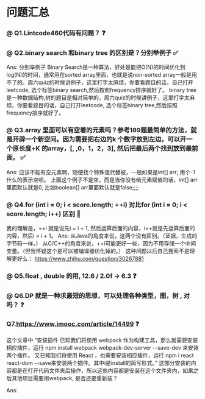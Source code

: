 # 问题汇总

### @ Q1.Lintcode460代码有问题？ ❓


### @ Q2.binary search 和binary tree 的区别是？分别举例子 ✅

Ans: 分别举例子 Binary Search是一种算法，好处是能把O(N)的时间优化到log(N)的时间，通常用在sorted array里面，也就是说non-sorted array一般是用不了的。周六quiz的时候讲例子，这里打字太麻烦，你要看题目的话，自己打开leetcode, 选个标签binary search,然后按照frequency排序就好了。 binary tree是一种数据结构,树的题目是相对简单的，周六quiz的时候讲例子，这里打字太麻烦，你要看题目的话，自己打开leetcode, 选个标签binary tree,然后按照frequency排序就好了。



### @ Q3.array 里面可以有空着的元素吗？参考189题最简单的方法，就是开辟一个新空间。因为需要把右边的k 个数字放到左边，可以开一个原长度+K 的array，[, ,0，1，2，3], 然后把最后两个找到放到最前面。 ✅

Ans: 应该不能有空元素啊，随便找个特殊值代替被，一般如果是int[] arr; 用个-1什么的表示空呗。 上面这个例子不是空，而是当你没有给元素赋值的话，int[] arr里面默认就是0, 比如boolean[] arr里面默认就是false;;;;

### @ Q4.for (int i = 0; i < score.length; ++i)  对比for (int i = 0; i < score.length; i++) 区别 💛
我的理解是，++i 就是说先i = i + 1, 然后运算后面的内容，i++就是先运算后面的内容，然后i = i + 1。
Ans: 从Java的角度来说，这两个没有区别。（证据，生成的字节码一样。）
从C/C++的角度来说，++i可能更好一些，因为不用存储一个中间变量。（但我怀疑这个是可以被编译器优化掉的。） 
这种问题以后自己搜索不是理解更好么： https://www.zhihu.com/question/30267881

### @ Q5.float , double 的用, 12.6 / 2.0f -> 6.3 ❓

### @ Q6.DP 就是一种求最短的思想，可以处理各种类型，图，树 , 对吗？ ❓


###  Q7.https://www.imooc.com/article/14499 ❓
这个文章中 “安装插件
已知我们将使用 webpack 作为构建工具，那么就需要安装相应插件，运行 npm install webpack webpack-dev-server --save-dev 来安装两个插件。
又已知我们将使用 React ，也需要安装相应插件，运行 npm i react react-dom --save来安装两个插件。其中i是install的简写形式。” 这部分安装的内容都是在打开代码文件夹后操作，所以这些内容都是安装在这个文件夹内，如果之后其他项目需要用webpack, 是否还要重新装？

Ans:
